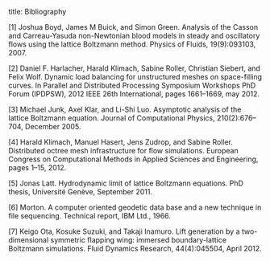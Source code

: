 title: Bibliography

[1]
Joshua Boyd, James M Buick, and Simon Green. Analysis of the Casson and Carreau-Yasuda non-Newtonian blood models in steady and oscillatory flows using the lattice Boltzmann method. Physics of Fluids, 19(9):093103, 2007.

[2]
Daniel F. Harlacher, Harald Klimach, Sabine Roller, Christian Siebert, and Felix Wolf. Dynamic load balancing for unstructured meshes on space-filling curves. In Parallel and Distributed Processing Symposium Workshops PhD Forum (IPDPSW), 2012 IEEE 26th International, pages 1661–1669, may 2012.

[3]
Michael Junk, Axel Klar, and Li-Shi Luo. Asymptotic analysis of the lattice Boltzmann equation. Journal of Computational Physics, 210(2):676–704, December 2005.

[4]
Harald Klimach, Manuel Hasert, Jens Zudrop, and Sabine Roller. Distributed octree mesh infrastructure for flow simulations. European Congress on Computational Methods in Applied Sciences and Engineering, pages 1–15, 2012.

[5]
Jonas Latt. Hydrodynamic limit of lattice Boltzmann equations. PhD thesis, Université Genève, September 2011.

[6]
Morton. A computer oriented geodetic data base and a new technique in file sequencing. Technical report, IBM Ltd., 1966.

[7]
Keigo Ota, Kosuke Suzuki, and Takaji Inamuro. Lift generation by a two-dimensional symmetric flapping wing: immersed boundary-lattice Boltzmann simulations. Fluid Dynamics Research, 44(4):045504, April 2012.
